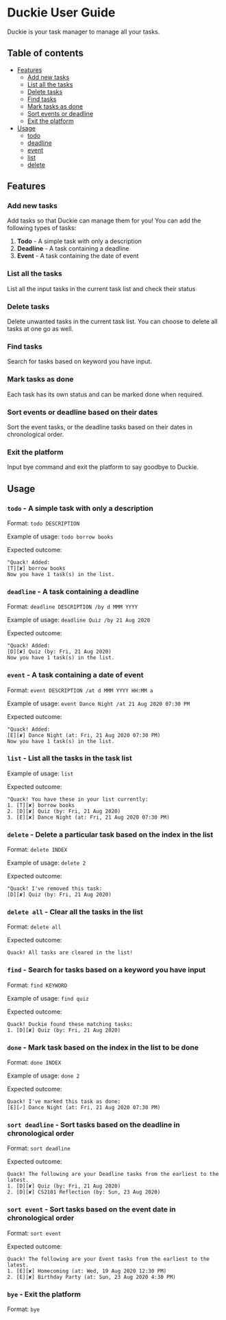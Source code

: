 # Duckie User Guide
Duckie is your task manager to manage all your tasks. 

## Table of contents
* [Features](#features)
    * [Add new tasks](#add-new-tasks)
    * [List all the tasks](#list-all-the-tasks)
    * [Delete tasks](#delete-tasks)
    * [Find tasks](#find-tasks)
    * [Mark tasks as done](#mark-tasks-as-done)
    * [Sort events or deadline](#sort-events-or-deadline-based-on-their-dates)
    * [Exit the platform](#exit-the-platform)
 * [Usage](#usage)
    * [todo](#todo---a-simple-task-with-only-a-description)
    * [deadline](#deadline---a-task-containing-a-deadline)
    * [event](#event---a-task-containing-a-date-of-event)
    * [list](#list---list-all-the-tasks-in-the-task-list)
    * [delete](#delete---delete-a-particular-task-in-the-list)
    

## Features 

### Add new tasks
Add tasks so that Duckie can manage them for you!
You can add the following types of tasks:
1. **Todo** - A simple task with only a description
1. **Deadline** - A task containing a deadline
1. **Event** - A task containing the date of event

### List all the tasks
List all the input tasks in the current task list and check their status

### Delete tasks
Delete unwanted tasks in the current task list. You can choose to delete all tasks at one go as well.

### Find tasks
Search for tasks based on keyword you have input.

### Mark tasks as done
Each task has its own status and can be marked done when required.

### Sort events or deadline based on their dates
Sort the event tasks, or the deadline tasks based on their dates in chronological order.

### Exit the platform
Input bye command and exit the platform to say goodbye to Duckie.

## Usage

### `todo` - A simple task with only a description

Format: `todo DESCRIPTION`

Example of usage: `todo borrow books`

Expected outcome: 
```
"Quack! Added: 
[T][✘] borrow books
Now you have 1 task(s) in the list.
```

### `deadline` - A task containing a deadline

Format: `deadline DESCRIPTION /by d MMM YYYY`

Example of usage: `deadline Quiz /by 21 Aug 2020`

Expected outcome: 
```
"Quack! Added: 
[D][✘] Quiz (by: Fri, 21 Aug 2020)
Now you have 1 task(s) in the list.
```

### `event` - A task containing a date of event

Format: `event DESCRIPTION /at d MMM YYYY HH:MM a`

Example of usage: `event Dance Night /at 21 Aug 2020 07:30 PM`

Expected outcome: 
```
"Quack! Added: 
[E][✘] Dance Night (at: Fri, 21 Aug 2020 07:30 PM)
Now you have 1 task(s) in the list.
```

### `list` - List all the tasks in the task list

Example of usage: `list`

Expected outcome: 
```
"Quack! You have these in your list currently:
1. [T][✘] borrow books
2. [D][✘] Quiz (by: Fri, 21 Aug 2020)
3. [E][✘] Dance Night (at: Fri, 21 Aug 2020 07:30 PM)
```

### `delete` - Delete a particular task based on the index in the list

Format: `delete INDEX`

Example of usage: `delete 2`

Expected outcome: 
```
"Quack! I've removed this task: 
[D][✘] Quiz (by: Fri, 21 Aug 2020)
```

### `delete all` - Clear all the tasks in the list

Format: `delete all`

Expected outcome:
```
Quack! All tasks are cleared in the list!
```

### `find` - Search for tasks based on a keyword you have input

Format: `find KEYWORD`

Example of usage: `find quiz`

Expected outcome:
```
Quack! Duckie found these matching tasks:
1. [D][✘] Quiz (by: Fri, 21 Aug 2020)
```

### `done` - Mark task based on the index in the list to be done

Format: `done INDEX`

Example of usage: `done 2`

Expected outcome:
```
Quack! I've marked this task as done:
[E][✓] Dance Night (at: Fri, 21 Aug 2020 07:30 PM)
```

### `sort deadline` - Sort tasks based on the deadline in chronological order

Format: `sort deadline`

Expected outcome:
```
Quack! The following are your Deadline tasks from the earliest to the latest.
1. [D][✘] Quiz (by: Fri, 21 Aug 2020)
2. [D][✘] CS2101 Reflection (by: Sun, 23 Aug 2020)
```

### `sort event` - Sort tasks based on the event date in chronological order

Format: `sort event`

Expected outcome:
```
Quack! The following are your Event tasks from the earliest to the latest.
1. [E][✘] Homecoming (at: Wed, 19 Aug 2020 12:30 PM)
2. [E][✘] Birthday Party (at: Sun, 23 Aug 2020 4:30 PM)
```

### `bye` - Exit the platform

Format: `bye`